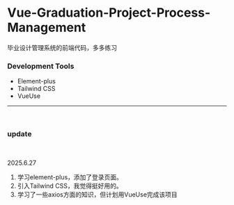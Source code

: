 # Vue-Graduation-Project-Process-Management

毕业设计管理系统的前端代码，多多练习

### Development Tools

- Element-plus
- Tailwind CSS
- VueUse

<hr/>
<br/>

### update

<br/>

2025.6.27
<br/>

1.  学习element-plus，添加了登录页面。
2.  引入Tailwind CSS，我觉得挺好用的。
3.  学习了一些axios方面的知识，但计划用VueUse完成该项目
